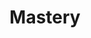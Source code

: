 ---
title: Mastery
link: https://www.instagram.com/p/Blam9q5n7eZ/
image: "/img/posts/mastery.jpg"
type: instagram
priority: "2"
---